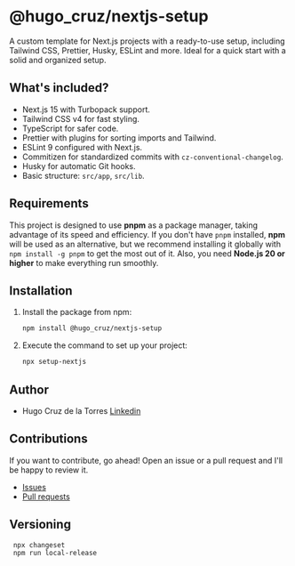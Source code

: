 # @hugo_cruz/nextjs-setup

A custom template for Next.js projects with a ready-to-use setup, including Tailwind CSS, Prettier, Husky, ESLint and more. Ideal for a quick start with a solid and organized setup.

## What's included?

- Next.js 15 with Turbopack support.
- Tailwind CSS v4 for fast styling.
- TypeScript for safer code.
- Prettier with plugins for sorting imports and Tailwind.
- ESLint 9 configured with Next.js.
- Commitizen for standardized commits with `cz-conventional-changelog`.
- Husky for automatic Git hooks.
- Basic structure: `src/app`, `src/lib`.

## Requirements

This project is designed to use **pnpm** as a package manager, taking advantage of its speed and efficiency. If you don't have `pnpm` installed, **npm** will be used as an alternative, but we recommend installing it globally with `npm install -g pnpm` to get the most out of it. Also, you need **Node.js 20 or higher** to make everything run smoothly.

## Installation

1. Install the package from npm:

   ```bash
   npm install @hugo_cruz/nextjs-setup
   ```

2. Execute the command to set up your project:
   ```bash
   npx setup-nextjs
   ```

## Author

- Hugo Cruz de la Torres [Linkedin](https://www.linkedin.com/in/hugo-cruz-7a0630197)

## Contributions

If you want to contribute, go ahead! Open an issue or a pull request and I'll be happy to review it.

- [Issues](https://github.com/hugocruzlfc/nextjs-setup/issues)
- [Pull requests](https://github.com/hugocruzlfc/nextjs-setup/pulls)

## Versioning

```bash
 npx changeset
 npm run local-release
```
